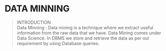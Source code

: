 # DATA MINNING
> INTRODUCTION<br>
Data Minning
: Data mining is a technique where we extract useful information from the raw data that we have. Data
Mining comes under Data Science. In DBMS we store and retrieve the data as per our requirement
by using Database queries.
